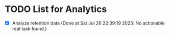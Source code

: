 # TODO List for Analytics

- [x] Analyze retention data  (Done at Sat Jul 26 22:39:19 2025: No actionable real task found.)